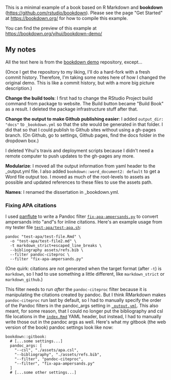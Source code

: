 This is a minimal example of a book based on R Markdown and **bookdown**
(https://github.com/rstudio/bookdown). Please see the page "Get Started" at
https://bookdown.org/ for how to compile this example.

You can find the preview of this example at
https://bookdown.org/yihui/bookdown-demo/

## My notes

All the text here is from the 
[bookdown demo](https://github.com/rstudio/bookdown-demo) repository, except...

(Once I get the repository to my liking, I'll do a hard-fork with a fresh commit
history. Therefore, I'm taking some notes here of how I changed the original
demo. This is like a commit history, but with a more big picture description.)

**Change the build tools**: I first had to change the RStudio Project build
command from package to website. The Build button became "Build Book" as a
result. I deleted the package infrastructure stuff after that.

**Change the output to make Github publishing easier**: I added `output_dir: "docs"` 
to `_bookdown.yml` so that the site would be generated in that folder.
I did that so that I could publish to Github sites without using a gh-pages
branch. (On Github, go to settings, Github pages, find the docs folder in the
dropdown box.)

I deleted Yihui's travis and deployment scripts because I didn't need a remote
computer to push updates to the gh-pages any more.

**Modularize**: I moved all the output information from yaml header to the
_output.yml file. I also added `bookdown::word_document2: default` to get a Word
file output too. I moved as much of the root-levels to assets as possible and 
updated references to these files to use the assets path.

**Names**: I renamed the dissertation in _bookdown.yml.

### Fixing APA citations

I used [panflute](http://scorreia.com/software/panflute/index.html) to write a
Pandoc filter [`fix-apa-ampersands.py`](./fix-apa-ampersands.py) to convert
ampersands into "and"s for inline citations. Here's an example usage from my
tester file [`test-apa/test-apa.sh`](./test-apa/test-apa.sh):

```
pandoc "test-apa/test-file.Rmd" \
  -o "test-apa/test-file2.md" \
  -t markdown_strict+escaped_line_breaks \
  --bibliography assets/refs.bib \
  --filter pandoc-citeproc \
  --filter "fix-apa-ampersands.py"
```

(One quirk: citations are not generated when the target format (after `-t`) is
`markdown`, so I had to use something a little different, like `markdown_strict`
or `markdown_github`.)

This filter needs to run _after_ the `pandoc-citeproc` filter because it is
manipulating the citations created by pandoc. But I think RMarkdown makes
`pandoc-citeproc` run last by default, so I had to manually specify the order of
the Pandoc filters in the pandoc_args setting in [`_output.yml`](./_output.yml).
This also meant, for some reason, that I could no longer put the bibliography
and csl file locations in the [`index.Rmd`](./index.Rmd) YAML header, but instead,
I had to manually write those out in the pandoc args as well. Here's what my
gitbook (the web version of the book) pandoc settings look like now:

```
bookdown::gitbook:
  # [...some settings...]
  pandoc_args: [
    "--csl", "./assets/apa.csl",
    "--bibliography", "./assets/refs.bib",
    "--filter", "pandoc-citeproc",
    "--filter", "fix-apa-ampersands.py"
  ]
  # [...some other settings...]
```

